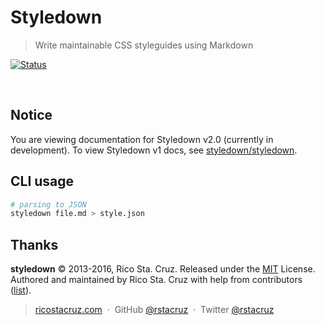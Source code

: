 # Styledown

<!-- {.massive-header.-with-tagline} -->

> Write maintainable CSS styleguides using Markdown

[![Status](https://travis-ci.org/styledown/styledown.svg?branch=v2)](https://travis-ci.org/styledown/styledown "See test builds")

<br>

## Notice

You are viewing documentation for Styledown v2.0 (currently in development). To view Styledown v1 docs, see [styledown/styledown](https://github.com/styledown/styledown/tree/master).

## CLI usage

```sh
# parsing to JSON
styledown file.md > style.json
```

## Thanks

**styledown** © 2013-2016, Rico Sta. Cruz. Released under the [MIT] License.<br>
Authored and maintained by Rico Sta. Cruz with help from contributors ([list][contributors]).

> [ricostacruz.com](http://ricostacruz.com) &nbsp;&middot;&nbsp;
> GitHub [@rstacruz](https://github.com/rstacruz) &nbsp;&middot;&nbsp;
> Twitter [@rstacruz](https://twitter.com/rstacruz)

[MIT]: http://mit-license.org/
[contributors]: http://github.com/rstacruz/styledown/contributors
